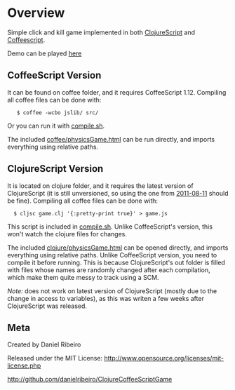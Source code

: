 Overview
==============

Simple click and kill game implemented in both [ClojureScript](https://github.com/clojure/clojurescript/wiki) and [Coffeescript](http://jashkenas.github.com/coffee-script/).

Demo can be played [here](http://danielribeiro.github.com/ClojureCoffeeScriptGame/)


CoffeeScript Version
----
It can be found on coffee folder, and it requires CoffeeScript 1.12. Compiling all coffee files can be done with:

       $ coffee -wcbo jslib/ src/

Or you can run it with [compile.sh](https://github.com/danielribeiro/ClojureCoffeeScriptGame/blob/master/coffee/compile.sh).

The included [coffee/physicsGame.html](https://github.com/danielribeiro/ClojureCoffeeScriptGame/blob/master/coffee/physicsGame.html) can be run directly, and imports everything using relative paths.


ClojureScript Version
----
It is located on clojure folder, and it requires the latest version of ClojureScript (it is still unversioned, so using the one from [2011-08-11](https://github.com/clojure/clojurescript/commits/master) should be fine). Compiling all coffee files can be done with:

      $ cljsc game.clj '{:pretty-print true}' > game.js

This script is included in [compile.sh](https://github.com/danielribeiro/ClojureCoffeeScriptGame/blob/master/clojure/compile.sh). Unlike CoffeeScript's version, this won't watch the clojure files for changes.

The included [clojure/physicsGame.html](https://github.com/danielribeiro/ClojureCoffeeScriptGame/blob/master/clojure/physicsGame.html) can be opened directly, and imports everything using relative paths. Unlike CoffeeScript version, you need to compile it before running. This is because ClojureScript's out folder is filled with files whose names are randomly changed after each compilation, which make them quite messy to track using a SCM.

*Note:* does not work on latest version of ClojureScript (mostly due to the change in access to variables), as this was writen a few weeks after ClojureScript was released.

Meta
----

Created by Daniel Ribeiro

Released under the MIT License: http://www.opensource.org/licenses/mit-license.php

http://github.com/danielribeiro/ClojureCoffeeScriptGame
